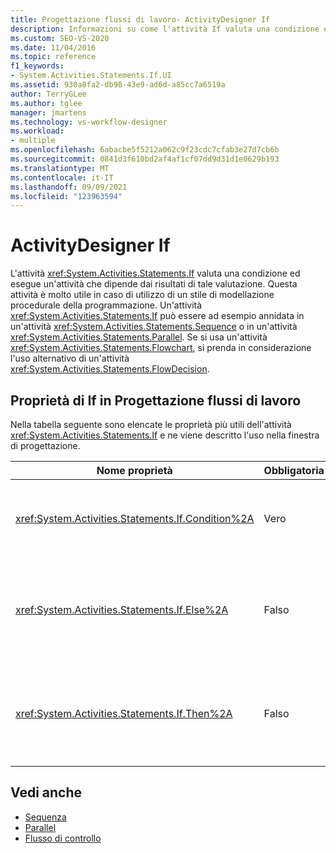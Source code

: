```yaml
---
title: Progettazione flussi di lavoro- ActivityDesigner If
description: Informazioni su come l'attività If valuta una condizione ed esegue un'attività a seconda dei risultati di tale valutazione.
ms.custom: SEO-VS-2020
ms.date: 11/04/2016
ms.topic: reference
f1_keywords:
- System.Activities.Statements.If.UI
ms.assetid: 930a8fa2-db98-43e9-ad6d-a85cc7a6519a
author: TerryGLee
ms.author: tglee
manager: jmartens
ms.technology: vs-workflow-designer
ms.workload:
- multiple
ms.openlocfilehash: 6abacbe5f5212a062c9f23cdc7cfab3e27d7cb6b
ms.sourcegitcommit: 0841d3f610bd2af4af1cf07dd9d31d1e0629b193
ms.translationtype: MT
ms.contentlocale: it-IT
ms.lasthandoff: 09/09/2021
ms.locfileid: "123963594"
---
```

# <a name="if-activity-designer"></a>ActivityDesigner If

L'attività <xref:System.Activities.Statements.If> valuta una condizione ed esegue un'attività che dipende dai risultati di tale valutazione. Questa attività è molto utile in caso di utilizzo di un stile di modellazione procedurale della programmazione. Un'attività <xref:System.Activities.Statements.If> può essere ad esempio annidata in un'attività <xref:System.Activities.Statements.Sequence> o in un'attività <xref:System.Activities.Statements.Parallel>. Se si usa un'attività <xref:System.Activities.Statements.Flowchart>, si prenda in considerazione l'uso alternativo di un'attività <xref:System.Activities.Statements.FlowDecision>.

## <a name="if-properties-in-the-workflow-designer"></a>Proprietà di If in Progettazione flussi di lavoro

Nella tabella seguente sono elencate le proprietà più utili dell'attività <xref:System.Activities.Statements.If> e ne viene descritto l'uso nella finestra di progettazione.

|Nome proprietà|Obbligatoria|Utilizzo|
|-|--------------|-|
|<xref:System.Activities.Statements.If.Condition%2A>|Vero|La condizione che determina l'attività figlio da eseguire. Per impostare , digitare un'Visual Basic nella casella Condizione <xref:System.Activities.Statements.If.Condition%2A> dell'ActivityDesigner **If** o nella griglia delle proprietà. |
|<xref:System.Activities.Statements.If.Else%2A>|Falso|Attività da eseguire se è <xref:System.Activities.Statements.If.Condition%2A> **false.** Per aggiungere un'attività eseguita dal ramo , rilasciare un'attività dalla casella degli strumenti nella casella Else dell'ActivityDesigner If con il testo del suggerimento <xref:System.Activities.Statements.If.Else%2A> "Drop Activity  Here".  |
|<xref:System.Activities.Statements.If.Then%2A>|Falso|Attività da eseguire se è <xref:System.Activities.Statements.If.Condition%2A> **true.** Per aggiungere un'attività eseguita dal ramo , rilasciare un'attività dalla casella degli strumenti nella casella Then dell'ActivityDesigner If con il testo del suggerimento <xref:System.Activities.Statements.If.Then%2A> "Drop Activity  Here".  |

## <a name="see-also"></a>Vedi anche

- [Sequenza](../workflow-designer/sequence-activity-designer.md)
- [Parallel](../workflow-designer/parallel-activity-designer.md)
- [Flusso di controllo](../workflow-designer/control-flow-activity-designers.md)
